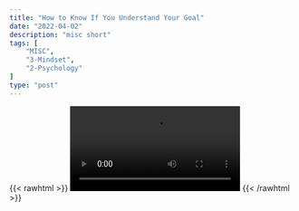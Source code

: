 ```yaml
---
title: "How to Know If You Understand Your Goal"
date: "2022-04-02"
description: "misc short"
tags: [
    "MISC",
    "3-Mindset",
    "2-Psychology"
]
type: "post"
---
```

{{< rawhtml >}}
    <video width="auto" height="auto" controls>
        <source src="https://clips.dev00ps.com/MISC/How%20to%20know%20if%20you%20understand%20your%20goal%21%20shorts%20motivation%20inspiration%20success.mp4" type="video/mp4"> 
    </video>
{{< /rawhtml >}}